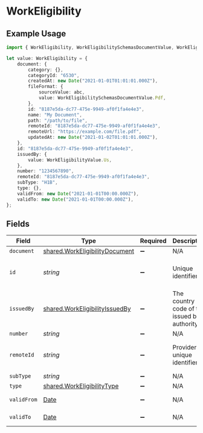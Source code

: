 # WorkEligibility

## Example Usage

```typescript
import { WorkEligibility, WorkEligibilitySchemasDocumentValue, WorkEligibilityValue } from "@stackone/stackone-client-ts/sdk/models/shared";

let value: WorkEligibility = {
    document: {
        category: {},
        categoryId: "6530",
        createdAt: new Date("2021-01-01T01:01:01.000Z"),
        fileFormat: {
            sourceValue: abc,
            value: WorkEligibilitySchemasDocumentValue.Pdf,
        },
        id: "8187e5da-dc77-475e-9949-af0f1fa4e4e3",
        name: "My Document",
        path: "/path/to/file",
        remoteId: "8187e5da-dc77-475e-9949-af0f1fa4e4e3",
        remoteUrl: "https://example.com/file.pdf",
        updatedAt: new Date("2021-01-02T01:01:01.000Z"),
    },
    id: "8187e5da-dc77-475e-9949-af0f1fa4e4e3",
    issuedBy: {
        value: WorkEligibilityValue.Us,
    },
    number: "1234567890",
    remoteId: "8187e5da-dc77-475e-9949-af0f1fa4e4e3",
    subType: "H1B",
    type: {},
    validFrom: new Date("2021-01-01T00:00.000Z"),
    validTo: new Date("2021-01-01T00:00.000Z"),
};
```

## Fields

| Field                                                                                         | Type                                                                                          | Required                                                                                      | Description                                                                                   | Example                                                                                       |
| --------------------------------------------------------------------------------------------- | --------------------------------------------------------------------------------------------- | --------------------------------------------------------------------------------------------- | --------------------------------------------------------------------------------------------- | --------------------------------------------------------------------------------------------- |
| `document`                                                                                    | [shared.WorkEligibilityDocument](../../../sdk/models/shared/workeligibilitydocument.md)       | :heavy_minus_sign:                                                                            | N/A                                                                                           |                                                                                               |
| `id`                                                                                          | *string*                                                                                      | :heavy_minus_sign:                                                                            | Unique identifier                                                                             | 8187e5da-dc77-475e-9949-af0f1fa4e4e3                                                          |
| `issuedBy`                                                                                    | [shared.WorkEligibilityIssuedBy](../../../sdk/models/shared/workeligibilityissuedby.md)       | :heavy_minus_sign:                                                                            | The country code of the issued by authority                                                   |                                                                                               |
| `number`                                                                                      | *string*                                                                                      | :heavy_minus_sign:                                                                            | N/A                                                                                           | 1234567890                                                                                    |
| `remoteId`                                                                                    | *string*                                                                                      | :heavy_minus_sign:                                                                            | Provider's unique identifier                                                                  | 8187e5da-dc77-475e-9949-af0f1fa4e4e3                                                          |
| `subType`                                                                                     | *string*                                                                                      | :heavy_minus_sign:                                                                            | N/A                                                                                           | H1B                                                                                           |
| `type`                                                                                        | [shared.WorkEligibilityType](../../../sdk/models/shared/workeligibilitytype.md)               | :heavy_minus_sign:                                                                            | N/A                                                                                           | visa                                                                                          |
| `validFrom`                                                                                   | [Date](https://developer.mozilla.org/en-US/docs/Web/JavaScript/Reference/Global_Objects/Date) | :heavy_minus_sign:                                                                            | N/A                                                                                           | 2021-01-01T00:00.000Z                                                                         |
| `validTo`                                                                                     | [Date](https://developer.mozilla.org/en-US/docs/Web/JavaScript/Reference/Global_Objects/Date) | :heavy_minus_sign:                                                                            | N/A                                                                                           | 2021-01-01T00:00.000Z                                                                         |